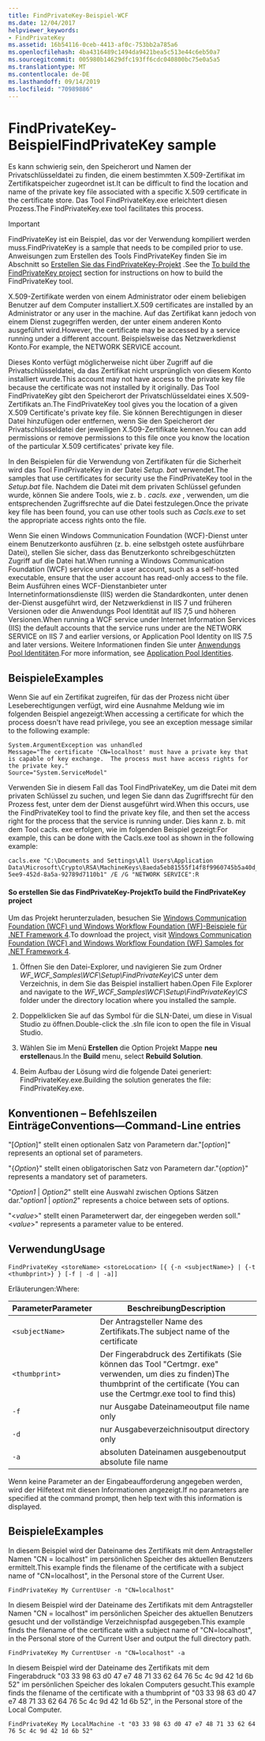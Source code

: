 ```yaml
---
title: FindPrivateKey-Beispiel-WCF
ms.date: 12/04/2017
helpviewer_keywords:
- FindPrivateKey
ms.assetid: 16b54116-0ceb-4413-af0c-753bb2a785a6
ms.openlocfilehash: 4ba4316489c1494da9421bea5c513e44c6eb50a7
ms.sourcegitcommit: 005980b14629dfc193ff6cdc040800bc75e0a5a5
ms.translationtype: MT
ms.contentlocale: de-DE
ms.lasthandoff: 09/14/2019
ms.locfileid: "70989886"
---
```

# <a name="findprivatekey-sample"></a><span data-ttu-id="f925d-102">FindPrivateKey-Beispiel</span><span class="sxs-lookup"><span data-stu-id="f925d-102">FindPrivateKey sample</span></span>

<span data-ttu-id="f925d-103">Es kann schwierig sein, den Speicherort und Namen der Privatschlüsseldatei zu finden, die einem bestimmten X.509-Zertifikat im Zertifikatspeicher zugeordnet ist.</span><span class="sxs-lookup"><span data-stu-id="f925d-103">It can be difficult to find the location and name of the private key file associated with a specific X.509 certificate in the certificate store.</span></span> <span data-ttu-id="f925d-104">Das Tool FindPrivateKey.exe erleichtert diesen Prozess.</span><span class="sxs-lookup"><span data-stu-id="f925d-104">The FindPrivateKey.exe tool facilitates this process.</span></span>

> [!IMPORTANT]
> <span data-ttu-id="f925d-105">FindPrivateKey ist ein Beispiel, das vor der Verwendung kompiliert werden muss.</span><span class="sxs-lookup"><span data-stu-id="f925d-105">FindPrivateKey is a sample that needs to be compiled prior to use.</span></span> <span data-ttu-id="f925d-106">Anweisungen zum Erstellen des Tools FindPrivateKey finden Sie im Abschnitt so [Erstellen Sie das FindPrivateKey-Projekt](#to-build-the-findprivatekey-project) .</span><span class="sxs-lookup"><span data-stu-id="f925d-106">See the [To build the FindPrivateKey project](#to-build-the-findprivatekey-project) section for instructions on how to build the FindPrivateKey tool.</span></span>

<span data-ttu-id="f925d-107">X.509-Zertifikate werden von einem Administrator oder einem beliebigen Benutzer auf dem Computer installiert.</span><span class="sxs-lookup"><span data-stu-id="f925d-107">X.509 certificates are installed by an Administrator or any user in the machine.</span></span> <span data-ttu-id="f925d-108">Auf das Zertifikat kann jedoch von einem Dienst zugegriffen werden, der unter einem anderen Konto ausgeführt wird.</span><span class="sxs-lookup"><span data-stu-id="f925d-108">However, the certificate may be accessed by a service running under a different account.</span></span> <span data-ttu-id="f925d-109">Beispielsweise das Netzwerkdienst Konto.</span><span class="sxs-lookup"><span data-stu-id="f925d-109">For example, the NETWORK SERVICE account.</span></span>

<span data-ttu-id="f925d-110">Dieses Konto verfügt möglicherweise nicht über Zugriff auf die Privatschlüsseldatei, da das Zertifikat nicht ursprünglich von diesem Konto installiert wurde.</span><span class="sxs-lookup"><span data-stu-id="f925d-110">This account may not have access to the private key file because the certificate was not installed by it originally.</span></span> <span data-ttu-id="f925d-111">Das Tool FindPrivateKey gibt den Speicherort der Privatschlüsseldatei eines X.509-Zertifikats an.</span><span class="sxs-lookup"><span data-stu-id="f925d-111">The FindPrivateKey tool gives you the location of a given X.509 Certificate's private key file.</span></span> <span data-ttu-id="f925d-112">Sie können Berechtigungen in dieser Datei hinzufügen oder entfernen, wenn Sie den Speicherort der Privatschlüsseldatei der jeweiligen X.509-Zertifikate kennen.</span><span class="sxs-lookup"><span data-stu-id="f925d-112">You can add permissions or remove permissions to this file once you know the location of the particular X.509 certificates' private key file.</span></span>

<span data-ttu-id="f925d-113">In den Beispielen für die Verwendung von Zertifikaten für die Sicherheit wird das Tool FindPrivateKey in der Datei *Setup. bat* verwendet.</span><span class="sxs-lookup"><span data-stu-id="f925d-113">The samples that use certificates for security use the FindPrivateKey tool in the *Setup.bat* file.</span></span> <span data-ttu-id="f925d-114">Nachdem die Datei mit dem privaten Schlüssel gefunden wurde, können Sie andere Tools, wie z. b *. cacls. exe* , verwenden, um die entsprechenden Zugriffsrechte auf die Datei festzulegen.</span><span class="sxs-lookup"><span data-stu-id="f925d-114">Once the private key file has been found, you can use other tools such as *Cacls.exe* to set the appropriate access rights onto the file.</span></span>

<span data-ttu-id="f925d-115">Wenn Sie einen Windows Communication Foundation (WCF)-Dienst unter einem Benutzerkonto ausführen (z. b. eine selbstgeh ostete ausführbare Datei), stellen Sie sicher, dass das Benutzerkonto schreibgeschützten Zugriff auf die Datei hat.</span><span class="sxs-lookup"><span data-stu-id="f925d-115">When running a Windows Communication Foundation (WCF) service under a user account, such as a self-hosted executable, ensure that the user account has read-only access to the file.</span></span> <span data-ttu-id="f925d-116">Beim Ausführen eines WCF-Dienstanbieter unter Internetinformationsdienste (IIS) werden die Standardkonten, unter denen der-Dienst ausgeführt wird, der Netzwerkdienst in IIS 7 und früheren Versionen oder die Anwendungs Pool Identität auf IIS 7,5 und höheren Versionen.</span><span class="sxs-lookup"><span data-stu-id="f925d-116">When running a WCF service under Internet Information Services (IIS) the default accounts that the service runs under are the NETWORK SERVICE on IIS 7 and earlier versions, or Application Pool Identity on IIS 7.5 and later versions.</span></span> <span data-ttu-id="f925d-117">Weitere Informationen finden Sie unter [Anwendungs Pool Identitäten](/iis/manage/configuring-security/application-pool-identities).</span><span class="sxs-lookup"><span data-stu-id="f925d-117">For more information, see [Application Pool Identities](/iis/manage/configuring-security/application-pool-identities).</span></span>

## <a name="examples"></a><span data-ttu-id="f925d-118">Beispiele</span><span class="sxs-lookup"><span data-stu-id="f925d-118">Examples</span></span>

<span data-ttu-id="f925d-119">Wenn Sie auf ein Zertifikat zugreifen, für das der Prozess nicht über Leseberechtigungen verfügt, wird eine Ausnahme Meldung wie im folgenden Beispiel angezeigt:</span><span class="sxs-lookup"><span data-stu-id="f925d-119">When accessing a certificate for which the process doesn't have read privilege, you see an exception message similar to the following example:</span></span>

```output
System.ArgumentException was unhandled
Message="The certificate 'CN=localhost' must have a private key that is capable of key exchange.  The process must have access rights for the private key."
Source="System.ServiceModel"
```

<span data-ttu-id="f925d-120">Verwenden Sie in diesem Fall das Tool FindPrivateKey, um die Datei mit dem privaten Schlüssel zu suchen, und legen Sie dann das Zugriffsrecht für den Prozess fest, unter dem der Dienst ausgeführt wird.</span><span class="sxs-lookup"><span data-stu-id="f925d-120">When this occurs, use the FindPrivateKey tool to find the private key file, and then set the access right for the process that the service is running under.</span></span> <span data-ttu-id="f925d-121">Dies kann z. b. mit dem Tool cacls. exe erfolgen, wie im folgenden Beispiel gezeigt:</span><span class="sxs-lookup"><span data-stu-id="f925d-121">For example, this can be done with the Cacls.exe tool as shown in the following example:</span></span>

```console
cacls.exe "C:\Documents and Settings\All Users\Application Data\Microsoft\Crypto\RSA\MachineKeys\8aeda5eb81555f14f8f9960745b5a40d_38f7de48-5ee9-452d-8a5a-92789d7110b1" /E /G "NETWORK SERVICE":R
```

#### <a name="to-build-the-findprivatekey-project"></a><span data-ttu-id="f925d-122">So erstellen Sie das FindPrivateKey-Projekt</span><span class="sxs-lookup"><span data-stu-id="f925d-122">To build the FindPrivateKey project</span></span>

<span data-ttu-id="f925d-123">Um das Projekt herunterzuladen, besuchen Sie [Windows Communication Foundation (WCF) und Windows Workflow Foundation (WF)-Beispiele für .NET Framework 4](https://www.microsoft.com/download/details.aspx?id=21459).</span><span class="sxs-lookup"><span data-stu-id="f925d-123">To download the project, visit [Windows Communication Foundation (WCF) and Windows Workflow Foundation (WF) Samples for .NET Framework 4](https://www.microsoft.com/download/details.aspx?id=21459).</span></span>

1. <span data-ttu-id="f925d-124">Öffnen Sie den Datei-Explorer, und navigieren Sie zum Ordner *WF_WCF_Samples\WCF\Setup\FindPrivateKey\CS* unter dem Verzeichnis, in dem Sie das Beispiel installiert haben.</span><span class="sxs-lookup"><span data-stu-id="f925d-124">Open File Explorer and navigate to the *WF_WCF_Samples\WCF\Setup\FindPrivateKey\CS* folder under the directory location where you installed the sample.</span></span>

2. <span data-ttu-id="f925d-125">Doppelklicken Sie auf das Symbol für die SLN-Datei, um diese in Visual Studio zu öffnen.</span><span class="sxs-lookup"><span data-stu-id="f925d-125">Double-click the .sln file icon to open the file in Visual Studio.</span></span>

3. <span data-ttu-id="f925d-126">Wählen Sie im Menü **Erstellen** die Option Projekt Mappe **neu erstellen**aus.</span><span class="sxs-lookup"><span data-stu-id="f925d-126">In the **Build** menu, select **Rebuild Solution**.</span></span>

4. <span data-ttu-id="f925d-127">Beim Aufbau der Lösung wird die folgende Datei generiert: FindPrivateKey.exe.</span><span class="sxs-lookup"><span data-stu-id="f925d-127">Building the solution generates the file: FindPrivateKey.exe.</span></span>

## <a name="conventionscommand-line-entries"></a><span data-ttu-id="f925d-128">Konventionen – Befehlszeilen Einträge</span><span class="sxs-lookup"><span data-stu-id="f925d-128">Conventions—Command-Line entries</span></span>

 <span data-ttu-id="f925d-129">"[*Option*]" stellt einen optionalen Satz von Parametern dar.</span><span class="sxs-lookup"><span data-stu-id="f925d-129">"[*option*]" represents an optional set of parameters.</span></span>

 <span data-ttu-id="f925d-130">"{*Option*}" stellt einen obligatorischen Satz von Parametern dar.</span><span class="sxs-lookup"><span data-stu-id="f925d-130">"{*option*}" represents a mandatory set of parameters.</span></span>

 <span data-ttu-id="f925d-131">"*Option1* &#124; *Option2*" stellt eine Auswahl zwischen Options Sätzen dar.</span><span class="sxs-lookup"><span data-stu-id="f925d-131">"*option1* &#124; *option2*" represents a choice between sets of options.</span></span>

 <span data-ttu-id="f925d-132">"\<*value*>" stellt einen Parameterwert dar, der eingegeben werden soll.</span><span class="sxs-lookup"><span data-stu-id="f925d-132">"\<*value*>" represents a parameter value to be entered.</span></span>

## <a name="usage"></a><span data-ttu-id="f925d-133">Verwendung</span><span class="sxs-lookup"><span data-stu-id="f925d-133">Usage</span></span>

```console
FindPrivateKey <storeName> <storeLocation> [{ {-n <subjectName>} | {-t <thumbprint>} } [-f | -d | -a]]
```

<span data-ttu-id="f925d-134">Erläuterungen:</span><span class="sxs-lookup"><span data-stu-id="f925d-134">Where:</span></span>

| <span data-ttu-id="f925d-135">Parameter</span><span class="sxs-lookup"><span data-stu-id="f925d-135">Parameter</span></span>         | <span data-ttu-id="f925d-136">Beschreibung</span><span class="sxs-lookup"><span data-stu-id="f925d-136">Description</span></span>                                                                       |
|-----------------|-----------------------------------------------------------------------------------|
| `<subjectName>` | <span data-ttu-id="f925d-137">Der Antragsteller Name des Zertifikats.</span><span class="sxs-lookup"><span data-stu-id="f925d-137">The subject name of the certificate</span></span>                                               |
| `<thumbprint>`  | <span data-ttu-id="f925d-138">Der Fingerabdruck des Zertifikats (Sie können das Tool "Certmgr. exe" verwenden, um dies zu finden)</span><span class="sxs-lookup"><span data-stu-id="f925d-138">The thumbprint of the certificate (You can use the Certmgr.exe tool to find this)</span></span> |
| `-f`            | <span data-ttu-id="f925d-139">nur Ausgabe Dateiname</span><span class="sxs-lookup"><span data-stu-id="f925d-139">output file name only</span></span>                                                             |
| `-d`            | <span data-ttu-id="f925d-140">nur Ausgabeverzeichnis</span><span class="sxs-lookup"><span data-stu-id="f925d-140">output directory only</span></span>                                                             |
| `-a`            | <span data-ttu-id="f925d-141">absoluten Dateinamen ausgeben</span><span class="sxs-lookup"><span data-stu-id="f925d-141">output absolute file name</span></span>                                                         |

<span data-ttu-id="f925d-142">Wenn keine Parameter an der Eingabeaufforderung angegeben werden, wird der Hilfetext mit diesen Informationen angezeigt.</span><span class="sxs-lookup"><span data-stu-id="f925d-142">If no parameters are specified at the command prompt, then help text with this information is displayed.</span></span>

## <a name="examples"></a><span data-ttu-id="f925d-143">Beispiele</span><span class="sxs-lookup"><span data-stu-id="f925d-143">Examples</span></span>

<span data-ttu-id="f925d-144">In diesem Beispiel wird der Dateiname des Zertifikats mit dem Antragsteller Namen "CN = localhost" im persönlichen Speicher des aktuellen Benutzers ermittelt.</span><span class="sxs-lookup"><span data-stu-id="f925d-144">This example finds the filename of the certificate with a subject name of "CN=localhost", in the Personal store of the Current User.</span></span>

```console
FindPrivateKey My CurrentUser -n "CN=localhost"
```

<span data-ttu-id="f925d-145">In diesem Beispiel wird der Dateiname des Zertifikats mit dem Antragsteller Namen "CN = localhost" im persönlichen Speicher des aktuellen Benutzers gesucht und der vollständige Verzeichnispfad ausgegeben.</span><span class="sxs-lookup"><span data-stu-id="f925d-145">This example finds the filename of the certificate with a subject name of "CN=localhost", in the Personal store of the Current User and output the full directory path.</span></span>

```console
FindPrivateKey My CurrentUser -n "CN=localhost" -a
```

<span data-ttu-id="f925d-146">In diesem Beispiel wird der Dateiname des Zertifikats mit dem Fingerabdruck "03 33 98 63 d0 47 e7 48 71 33 62 64 76 5c 4c 9d 42 1d 6b 52" im persönlichen Speicher des lokalen Computers gesucht.</span><span class="sxs-lookup"><span data-stu-id="f925d-146">This example finds the filename of the certificate with a thumbprint of "03 33 98 63 d0 47 e7 48 71 33 62 64 76 5c 4c 9d 42 1d 6b 52", in the Personal store of the Local Computer.</span></span>

```console
FindPrivateKey My LocalMachine -t "03 33 98 63 d0 47 e7 48 71 33 62 64 76 5c 4c 9d 42 1d 6b 52"
```
